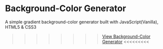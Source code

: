 # Background-Color Generator

A simple gradient background-color generator built with JavaScript(Vanilla), HTML5 & CSS3

>>>>>>>> <a href="https://dynamic-star.surge.sh/">View Background-Color Generator</a> <<<<<<<<< 
